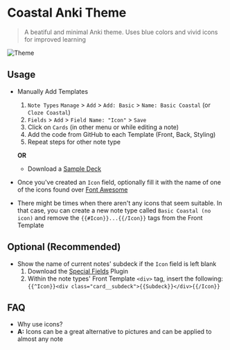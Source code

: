 # Coastal Anki Theme

> A beatiful and minimal Anki theme. Uses blue colors and vivid icons for improved learning

![Theme](../assets/coastal-desktop.png)

## Usage
- Manually Add Templates
  1. `Note Types`  `Manage` > `Add` > `Add: Basic` > `Name: Basic Coastal` (or `Cloze Coastal`)
  2. `Fields` > `Add` > `Field Name: "Icon"` > `Save`
  3. Click on `Cards` (in other menu or while editing a note)
  4. Add the code from GitHub to each Template (Front, Back, Styling)
  5. Repeat steps for other note type

  **OR**

  - Download a [Sample Deck](../assets/Example%20Deck.apkg)

- Once you've created an `Icon` field, optionally fill it with the name of one of the icons found over [Font Awesome](https://fontawesome.com/search?s=solid%2Cbrands)
- There might be times when there aren't any icons that seem suitable. In that case, you can create a new note type called `Basic Coastal (no icon)` and remove the `{{#Icon}}...{{/Icon}}` tags from the Front Template

## Optional (Recommended)
- Show the name of current notes' subdeck if the `Icon` field is left blank
  1. Download the [Special Fields](https://ankiweb.net/shared/info/1102281552) Plugin
  2. Within the note types' Front Template `<div>` tag, insert the following: `{{^Icon}}<div class="card__subdeck">{{Subdeck}}</div>{{/Icon}}`

## FAQ
- Why use icons?
- **A:** Icons can be a great alternative to pictures and can be applied to almost any note
